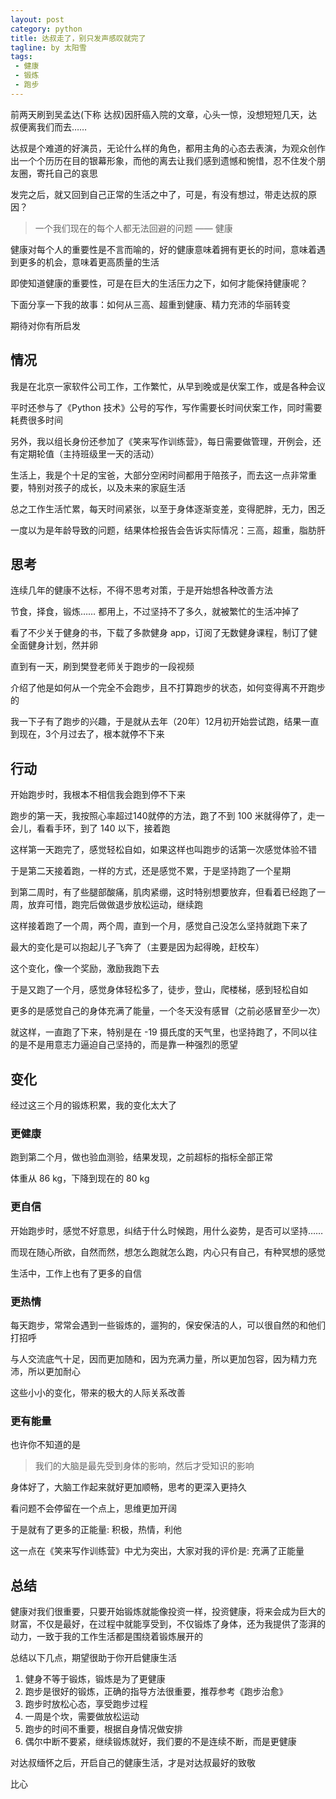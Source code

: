```yaml
---
layout: post
category: python
title: 达叔走了，别只发声感叹就完了
tagline: by 太阳雪
tags:
 - 健康
 - 锻炼
 - 跑步
---
```


前两天刷到吴孟达(下称 达叔)因肝癌入院的文章，心头一惊，没想短短几天，达叔便离我们而去……

达叔是个难道的好演员，无论什么样的角色，都用主角的心态去表演，为观众创作出一个个历历在目的银幕形象，而他的离去让我们感到遗憾和惋惜，忍不住发个朋友圈，寄托自己的哀思

发完之后，就又回到自己正常的生活之中了，可是，有没有想过，带走达叔的原因？

> 一个我们现在的每个人都无法回避的问题 —— 健康

健康对每个人的重要性是不言而喻的，好的健康意味着拥有更长的时间，意味着遇到更多的机会，意味着更高质量的生活

即使知道健康的重要性，可是在巨大的生活压力之下，如何才能保持健康呢？

下面分享一下我的故事：如何从三高、超重到健康、精力充沛的华丽转变

期待对你有所启发

## 情况

我是在北京一家软件公司工作，工作繁忙，从早到晚或是伏案工作，或是各种会议

平时还参与了《Python 技术》公号的写作，写作需要长时间伏案工作，同时需要耗费很多时间

另外，我以组长身份还参加了《笑来写作训练营》，每日需要做管理，开例会，还有定期轮值（主持班级里一天的活动）

生活上，我是个十足的宝爸，大部分空闲时间都用于陪孩子，而去这一点非常重要，特别对孩子的成长，以及未来的家庭生活

总之工作生活忙累，每天时间紧张，以至于身体逐渐变差，变得肥胖，无力，困乏

一度以为是年龄导致的问题，结果体检报告会告诉实际情况：三高，超重，脂肪肝

## 思考

连续几年的健康不达标，不得不思考对策，于是开始想各种改善方法

节食，择食，锻炼…… 都用上，不过坚持不了多久，就被繁忙的生活冲掉了

看了不少关于健身的书，下载了多款健身 app，订阅了无数健身课程，制订了健全面健身计划，然并卵

直到有一天，刷到樊登老师关于跑步的一段视频

介绍了他是如何从一个完全不会跑步，且不打算跑步的状态，如何变得离不开跑步的

我一下子有了跑步的兴趣，于是就从去年（20年）12月初开始尝试跑，结果一直到现在，3个月过去了，根本就停不下来

## 行动

开始跑步时，我根本不相信我会跑到停不下来

跑步的第一天，我按照心率超过140就停的方法，跑了不到 100 米就得停了，走一会儿，看看手环，到了 140 以下，接着跑

这样第一天跑完了，感觉轻松自如，如果这样也叫跑步的话第一次感觉体验不错

于是第二天接着跑，一样的方式，还是感觉不累，于是坚持跑了一个星期

到第二周时，有了些腿部酸痛，肌肉紧绷，这时特别想要放弃，但看着已经跑了一周，放弃可惜，跑完后做做退步放松运动，继续跑

这样接着跑了一个周，两个周，直到一个月，感觉自己没怎么坚持就跑下来了

最大的变化是可以抱起儿子飞奔了（主要是因为起得晚，赶校车）

这个变化，像一个奖励，激励我跑下去

于是又跑了一个月，感觉身体轻松多了，徒步，登山，爬楼梯，感到轻松自如

更多的是感觉自己的身体充满了能量，一个冬天没有感冒（之前必感冒至少一次）

就这样，一直跑了下来，特别是在 -19 摄氏度的天气里，也坚持跑了，不同以往的是不是用意志力逼迫自己坚持的，而是靠一种强烈的愿望

## 变化

经过这三个月的锻炼积累，我的变化太大了

### 更健康

跑到第二个月，做也验血测验，结果发现，之前超标的指标全部正常

体重从 86 kg，下降到现在的 80 kg

### 更自信

开始跑步时，感觉不好意思，纠结于什么时候跑，用什么姿势，是否可以坚持……

而现在随心所欲，自然而然，想怎么跑就怎么跑，内心只有自己，有种冥想的感觉

生活中，工作上也有了更多的自信

### 更热情

每天跑步，常常会遇到一些锻炼的，遛狗的，保安保洁的人，可以很自然的和他们打招呼

与人交流底气十足，因而更加随和，因为充满力量，所以更加包容，因为精力充沛，所以更加耐心

这些小小的变化，带来的极大的人际关系改善

### 更有能量

也许你不知道的是

> 我们的大脑是最先受到身体的影响，然后才受知识的影响

身体好了，大脑工作起来就好更加顺畅，思考的更深入更持久

看问题不会停留在一个点上，思维更加开阔

于是就有了更多的正能量: 积极，热情，利他

这一点在《笑来写作训练营》中尤为突出，大家对我的评价是: 充满了正能量

## 总结

健康对我们很重要，只要开始锻炼就能像投资一样，投资健康，将来会成为巨大的财富，不仅是最好，在过程中就能享受到，不仅锻炼了身体，还为我提供了澎湃的动力，一致于我的工作生活都是围绕着锻炼展开的

总结以下几点，期望很助于你开启健康生活

1. 健身不等于锻炼，锻炼是为了更健康
2. 跑步是很好的锻炼，正确的指导方法很重要，推荐参考《跑步治愈》
3. 跑步时放松心态，享受跑步过程
4. 一周是个坎，需要做放松运动
5. 跑步的时间不重要，根据自身情况做安排
6. 偶尔中断不要紧，继续锻炼就好，我们要的不是连续不断，而是更健康

对达叔缅怀之后，开启自己的健康生活，才是对达叔最好的致敬

比心
